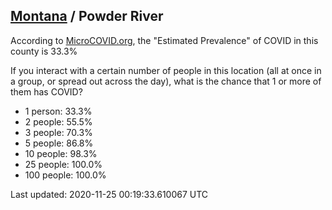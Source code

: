 
## [Montana](/united-states/montana) / Powder River

According to [MicroCOVID.org](http://microcovid.org),
the "Estimated Prevalence" of COVID in this county is 33.3%

If you interact with a certain number of people in this location
(all at once in a group, or spread out across the day), what is the chance that
1 or more of them has COVID?

- 1 person: 33.3%
- 2 people: 55.5%
- 3 people: 70.3%
- 5 people: 86.8%
- 10 people: 98.3%
- 25 people: 100.0%
- 100 people: 100.0%

Last updated: 2020-11-25 00:19:33.610067 UTC
